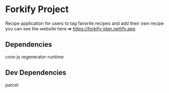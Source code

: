# Forkify Project

Recipe application for users to tag favorite recipes and add their own recipe
you can see the website here ➡ https://forkify-idan.netlify.app

## Dependencies

core-js
regenerator-runtime

## Dev Dependencies
parcel
